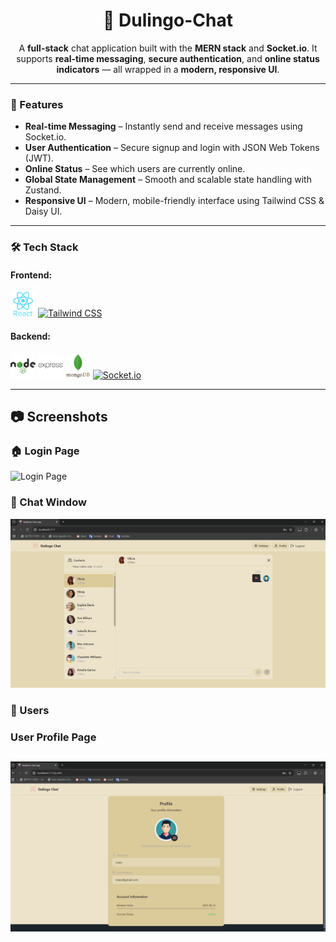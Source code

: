 <h1 align="center">💬 Dulingo-Chat</h1>

<p align="center">
A <b>full-stack</b> chat application built with the <b>MERN stack</b> and <b>Socket.io</b>.  
It supports <b>real-time messaging</b>, <b>secure authentication</b>, and <b>online status indicators</b> — all wrapped in a <b>modern, responsive UI</b>.
</p>

---

<h3>🌟 Features</h3>
<ul>
  <li><b>Real-time Messaging</b> – Instantly send and receive messages using Socket.io.</li>
  <li><b>User Authentication</b> – Secure signup and login with JSON Web Tokens (JWT).</li>
  <li><b>Online Status</b> – See which users are currently online.</li>
  <li><b>Global State Management</b> – Smooth and scalable state handling with Zustand.</li>
  <li><b>Responsive UI</b> – Modern, mobile-friendly interface using Tailwind CSS & Daisy UI.</li>
</ul>

---

<h3>🛠️ Tech Stack</h3>

<h4>Frontend:</h4>
<p>
<a href="https://react.dev/" target="_blank" rel="noreferrer"><img src="https://raw.githubusercontent.com/devicons/devicon/master/icons/react/react-original-wordmark.svg" alt="React" width="40" height="40"/></a>
<a href="https://tailwindcss.com/" target="_blank" rel="noreferrer"><img src="https://www.vectorlogo.zone/logos/tailwindcss/tailwindcss-icon.svg" alt="Tailwind CSS" width="40" height="40"/></a>


</p>

<h4>Backend:</h4>
<p>
<a href="https://nodejs.org" target="_blank" rel="noreferrer"><img src="https://raw.githubusercontent.com/devicons/devicon/master/icons/nodejs/nodejs-original-wordmark.svg" alt="Node.js" width="40" height="40"/></a>
<a href="https://expressjs.com" target="_blank" rel="noreferrer"><img src="https://raw.githubusercontent.com/devicons/devicon/master/icons/express/express-original-wordmark.svg" alt="Express" width="40" height="40"/></a>
<a href="https://www.mongodb.com/" target="_blank" rel="noreferrer"><img src="https://raw.githubusercontent.com/devicons/devicon/master/icons/mongodb/mongodb-original-wordmark.svg" alt="MongoDB" width="40" height="40"/></a>
<a href="https://socket.io/" target="_blank" rel="noreferrer"><img src="https://upload.wikimedia.org/wikipedia/commons/9/96/Socket-io.svg" alt="Socket.io" width="40" height="40"/></a>
</p>

---

## 📷 Screenshots

### 🏠 Login Page
<img src="assets/screenshots/login.png" alt="Login Page" width="700"/>

### 💬 Chat Window
![image alt](https://github.com/DulithW/Dulingo-Chat/blob/ff1d4b3faedb3446fb3136add3b14b7232f3b96a/Screenshot%202025-08-15%20165720.png)

### 👥  Users


###  User Profile Page
![image alt](https://github.com/DulithW/Dulingo-Chat/blob/349a7a71fe627bd3291bdc4fd103f897cfc4a40f/Screenshot%202025-08-15%20165702.png)
---


